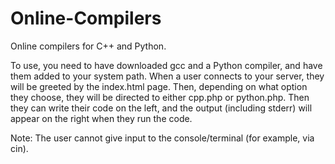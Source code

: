 # Online-Compilers
Online compilers for C++ and Python.

To use, you need to have downloaded gcc and a Python compiler, and have them added to your system path. When a user connects to your server, they will be greeted by the index.html page. Then, depending on what option they choose, they will be directed to either cpp.php or python.php. Then they can write their code on the left, and the output (including stderr) will appear on the right when they run the code.

Note: The user cannot give input to the console/terminal (for example, via cin).
